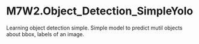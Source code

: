 # M7W2.Object_Detection_SimpleYolo
Learning object detection simple. Simple model to predict mutil objects about bbox, labels of an image.
